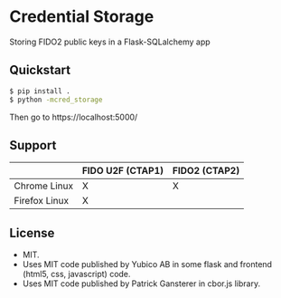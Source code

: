 Credential Storage
==================

Storing FIDO2 public keys in a Flask-SQLalchemy app

Quickstart
----------

```bash
$ pip install .
$ python -mcred_storage
```

Then go to https://localhost:5000/

Support
-------

| | FIDO U2F (CTAP1) | FIDO2 (CTAP2) |
|---|-----|--------------|
| Chrome Linux | X | X |
| Firefox Linux | X | |

License
-------

* MIT.
* Uses MIT code published by Yubico AB in some flask and frontend (html5, css, javascript) code.
* Uses MIT code published by Patrick Gansterer in cbor.js library.
